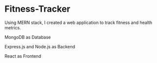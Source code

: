 # Fitness-Tracker
Using MERN stack, I created a web application to track fitness and health metrics.

MongoDB as Database 

Express.js and Node.js as Backend

React as Frontend
